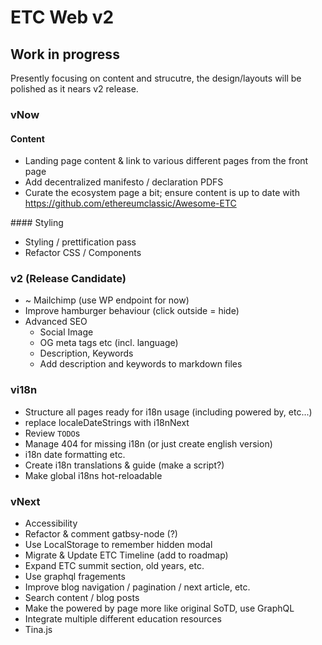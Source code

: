 # ETC Web v2

## Work in progress

Presently focusing on content and strucutre, the design/layouts will be polished as it nears v2 release.

### vNow

#### Content

- Landing page content & link to various different pages from the front page
- Add decentralized manifesto / declaration PDFS
- Curate the ecosystem page a bit; ensure content is up to date with https://github.com/ethereumclassic/Awesome-ETC

#### Styling

- Styling / prettification pass
- Refactor CSS / Components

### v2 (Release Candidate)

- ~ Mailchimp (use WP endpoint for now)
- Improve hamburger behaviour (click outside = hide)
- Advanced SEO
  - Social Image
  - OG meta tags etc (incl. language)
  - Description, Keywords
  - Add description and keywords to markdown files

### vi18n

- Structure all pages ready for i18n usage (including powered by, etc...)
- replace localeDateStrings with i18nNext
- Review `TODO`s
- Manage 404 for missing i18n (or just create english version)
- i18n date formatting etc.
- Create i18n translations & guide (make a script?)
- Make global i18ns hot-reloadable

### vNext

- Accessibility
- Refactor & comment gatbsy-node (?)
- Use LocalStorage to remember hidden modal
- Migrate & Update ETC Timeline (add to roadmap)
- Expand ETC summit section, old years, etc.
- Use graphql fragements
- Improve blog navigation / pagination / next article, etc.
- Search content / blog posts
- Make the powered by page more like original SoTD, use GraphQL
- Integrate multiple different education resources
- Tina.js

